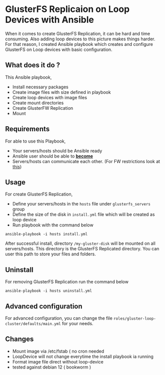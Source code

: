# GlusterFS Replicaion on Loop Devices with Ansible
When it comes to create GlusterFS Replication, it can be hard and time consuming. Also adding loop devices to this picture makes things harder.<br>
For that reason, I created Ansible playbook which creates and configure GlusterFS on Loop devices with basic configuration.

## What does it do ? 
This Ansible playbook,
- Install necessary packages
- Create image files with size defined in playbook
- Create loop devices with image files
- Create mount directories
- Create GlusterFW Replication
- Mount 

## Requirements
For able to use this Playbook,
- Your servers/hosts should be Ansible ready
- Ansible user should be able to **[become](https://docs.ansible.com/ansible/latest/user_guide/become.html#id1)**
- Servers/hosts can communicate each other. (For FW restrictions look at [this](https://docs.gluster.org/en/v3/Administrator%20Guide/Setting%20Up%20Clients/))

## Usage
For create GlusterFS Replication,
- Define your servers/hosts in the ```hosts``` file under ```glusterfs_servers``` group
- Define the size of the disk in ```install.yml``` file which will be created as loop device
- Run playbook with the command below
```
ansible-playbook -i hosts install.yml
```
After successful install, directory ```/my-gluster-disk``` will be mounted on all servers/hosts. This directory is the GlusterFS Replicated directory. You can user this path to store your files and folders.

## Uninstall
For removing GlusterFS Replication run the command below
```
ansible-playbook -i hosts uninstall.yml
```

## Advanced configuration
For advanced configuration, you can change the file ```roles/gluster-loop-cluster/defaults/main.yml``` for your needs.

## Changes ##
- Mount image via /etc/fstab ( no cron needed
- LoopDevice will not change everytime the install playbook ia running
- Format image file direct without loop-device
- tested against debian 12 ( bookworm )
